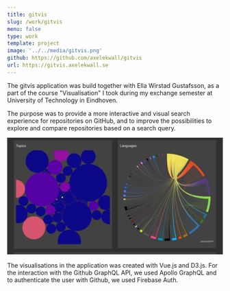 ```yaml
---
title: gitvis
slug: /work/gitvis
menu: false
type: work
template: project
image: '../../media/gitvis.png'
github: https://github.com/axelekwall/gitvis
url: https://gitvis.axelekwall.se
---
```


The gitvis application was build together with Ella Wirstad Gustafsson, as a part of the course "Visualisation" I took during my exchange semester at University of Technology in Eindhoven.

The purpose was to provide a more interactive and visual search experience for repositories on GitHub, and to improve the possibilities to explore and compare repositories based on a search query.

![picture 1](../../media/gitvis2.png)

The visualisations in the application was created with Vue.js and D3.js. For the interaction with the Github GraphQL API, we used Apollo GraphQL and to authenticate the user with Github, we used Firebase Auth.
